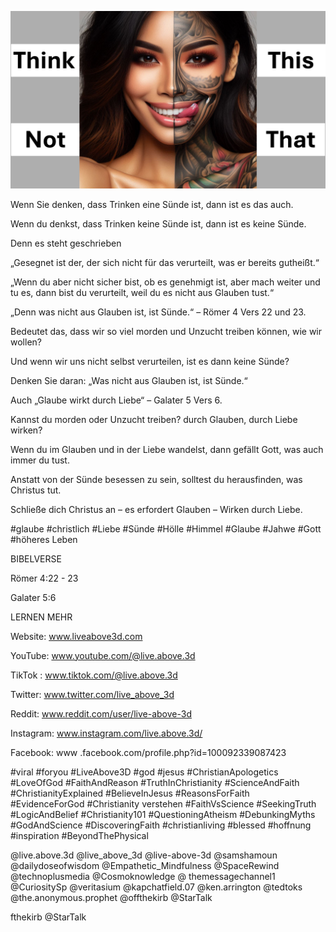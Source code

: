 ![Video cover image](../cover.jpg "cover photo")

Wenn Sie denken, dass Trinken eine Sünde ist, dann ist es das auch.

Wenn du denkst, dass Trinken keine Sünde ist, dann ist es keine Sünde.

Denn es steht geschrieben

„Gesegnet ist der, der sich nicht für das verurteilt, was er bereits gutheißt.“

„Wenn du aber nicht sicher bist, ob es genehmigt ist, aber mach weiter und tu es, dann bist du verurteilt, weil du es nicht aus Glauben tust.“

„Denn was nicht aus Glauben ist, ist Sünde.“ – Römer 4 Vers 22 und 23.

Bedeutet das, dass wir so viel morden und Unzucht treiben können, wie wir wollen?

Und wenn wir uns nicht selbst verurteilen, ist es dann keine Sünde?

Denken Sie daran: „Was nicht aus Glauben ist, ist Sünde.“

Auch „Glaube wirkt durch Liebe“ – Galater 5 Vers 6.

Kannst du morden oder Unzucht treiben? durch Glauben, durch Liebe wirken?

Wenn du im Glauben und in der Liebe wandelst, dann gefällt Gott, was auch immer du tust.

Anstatt von der Sünde besessen zu sein, solltest du herausfinden, was Christus tut.

Schließe dich Christus an – es erfordert Glauben – Wirken durch Liebe.

#glaube #christlich #Liebe #Sünde #Hölle #Himmel #Glaube #Jahwe #Gott #höheres Leben

BIBELVERSE

Römer 4:22 - 23

Galater 5:6

LERNEN MEHR

Website: www.liveabove3d.com

YouTube: www.youtube.com/@live.above.3d

TikTok : www.tiktok.com/@live.above.3d

Twitter: www.twitter.com/live_above_3d

Reddit: www.reddit.com/user/live-above-3d

Instagram: www.instagram.com/live.above.3d/

Facebook: www .facebook.com/profile.php?id=100092339087423

#viral #foryou #LiveAbove3D #god #jesus #ChristianApologetics #LoveOfGod #FaithAndReason #TruthInChristianity #ScienceAndFaith #ChristianityExplained #BelieveInJesus #ReasonsForFaith #EvidenceForGod #Christianity verstehen #FaithVsScience #SeekingTruth #LogicAndBelief #Christianity101 #QuestioningAtheism #DebunkingMyths #GodAndScience #DiscoveringFaith #christianliving #blessed #hoffnung #inspiration #BeyondThePhysical

@live.above.3d @live_above_3d @live-above-3d @samshamoun @dailydoseofwisdom @Empathetic_Mindfulness @SpaceRewind @technoplusmedia @Cosmoknowledge @ themessagechannel1 @CuriositySp @veritasium @kapchatfield.07 @ken.arrington @tedtoks @the.anonymous.prophet @offthekirb @StarTalk

fthekirb @StarTalk